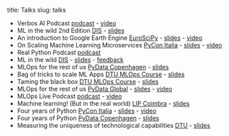 title: Talks
slug: talks

<h1 style="display: none">Talks</h1>

- Verbos AI Podcast [podcast](https://open.spotify.com/episode/0Ja8xzuiOAYZeD4WSP8TxL?si=0JFkY1fWRwCf0_BkiUUfvA&nd=1) - [video](https://youtu.be/7nT4NrdjUF4?si=oLVzEF_iRE4qz_Qy)
- ML in the wild 2nd Edition [DIS](https://disabroad.org/copenhagen/) - [slides](/pdfs/ml-in-the-wild-v2.pdf) 
- An introduction to Google Earth Engine [EuroSciPy](https://www.euroscipy.org/2023/) - [slides](/pdfs/euroscipy-gee-intro.pdf) - [video](https://youtu.be/GXBPOlSxfoY?si=79ZSKAFu8vdW8J8W)
- On Scaling Machine Learning Microservices [PyCon Italia](https://pycon.it/en) - [slides](/pdfs/pycon-italia-scalable-ml.pdf) - [video](https://www.youtube.com/watch?v=T1Je3UHkxVk)
- Real Python Podcast [podcast](https://realpython.com/podcasts/rpp/150/)
- ML in the wild [DIS](https://disabroad.org/copenhagen/) - [slides](/pdfs/ml-in-the-wild.pdf) - [feedback](/pdfs/dis_feedback.pdf)
- MLOps for the rest of us [PyData Copenhagen](https://www.meetup.com/pydata-copenhagen/) - [slides](/pdfs/pydata-cph-mlops-for-the-rest-of-us.pdf) 
- Bag of tricks to scale ML Apps [DTU MLOps Course](https://skaftenicki.github.io/dtu_mlops/) - [slides](/pdfs/bag-of-tricks-scalable-api.pdf) 
- Taming the black box [DTU MLOps Course](https://skaftenicki.github.io/dtu_mlops/) - [slides](/pdfs/mlops-monitoring-sanitized.pdf) 
- MLOps for the rest of us [PyData Global](https://pydata.org/global2022/) - [slides](/pdfs/mlops-for-the-rest-of-us.pdf) - [video](https://www.youtube.com/watch?v=R6lPb9Meqoc)
- MLOps Live Podcast [podcast](https://podcasts.bcast.fm/e/r8k1qky8-early-stage-startups-small-teams-mlops-duarte-carmo) - [video](https://youtu.be/sqv1ydViDgA)
- Machine learning! (But in the real world) [LIP Coimbra](https://pages.lip.pt/data-science/) - [slides](/pdfs/lip-2022-sanitized.pdf)
- Four years of Python [PyCon Italia](https://pycon.it/en) - [slides](/pdfs/four-years-of-python-pycon.pdf) - [video](https://www.youtube.com/watch?v=zB_Hr-05Stc)
- Four years of Python [PyData Copenhagen](https://www.meetup.com/pydata-copenhagen/) - [slides](/pdfs/four-years-of-python-pydata.pdf)
- Measuring the uniqueness of technological capabilities [DTU](https://www.dtu.dk/english) - [slides](https://dl.dropboxusercontent.com/s/8h2kvhu6detyo82/Presentation%20Public.pdf)
